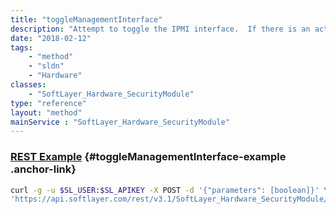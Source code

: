 ```yaml
---
title: "toggleManagementInterface"
description: "Attempt to toggle the IPMI interface.  If there is an active transaction on the server, it will throw an exception. This method creates a job to toggle the interface.  It is not instant. "
date: "2018-02-12"
tags:
    - "method"
    - "sldn"
    - "Hardware"
classes:
    - "SoftLayer_Hardware_SecurityModule"
type: "reference"
layout: "method"
mainService : "SoftLayer_Hardware_SecurityModule"
---
```


### [REST Example](#toggleManagementInterface-example) <a href="/article/rest/"><i class="fas fa-question"></i></a> {#toggleManagementInterface-example .anchor-link} 
```bash
curl -g -u $SL_USER:$SL_APIKEY -X POST -d '{"parameters": [boolean]}' \
'https://api.softlayer.com/rest/v3.1/SoftLayer_Hardware_SecurityModule/{SoftLayer_Hardware_SecurityModuleID}/toggleManagementInterface'
```
